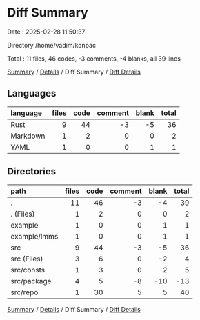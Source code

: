 # Diff Summary

Date : 2025-02-28 11:50:37

Directory /home/vadim/konpac

Total : 11 files,  46 codes, -3 comments, -4 blanks, all 39 lines

[Summary](results.md) / [Details](details.md) / Diff Summary / [Diff Details](diff-details.md)

## Languages
| language | files | code | comment | blank | total |
| :--- | ---: | ---: | ---: | ---: | ---: |
| Rust | 9 | 44 | -3 | -5 | 36 |
| Markdown | 1 | 2 | 0 | 0 | 2 |
| YAML | 1 | 0 | 0 | 1 | 1 |

## Directories
| path | files | code | comment | blank | total |
| :--- | ---: | ---: | ---: | ---: | ---: |
| . | 11 | 46 | -3 | -4 | 39 |
| . (Files) | 1 | 2 | 0 | 0 | 2 |
| example | 1 | 0 | 0 | 1 | 1 |
| example/lmms | 1 | 0 | 0 | 1 | 1 |
| src | 9 | 44 | -3 | -5 | 36 |
| src (Files) | 3 | 6 | 0 | -2 | 4 |
| src/consts | 1 | 3 | 0 | 2 | 5 |
| src/package | 4 | 5 | -8 | -10 | -13 |
| src/repo | 1 | 30 | 5 | 5 | 40 |

[Summary](results.md) / [Details](details.md) / Diff Summary / [Diff Details](diff-details.md)